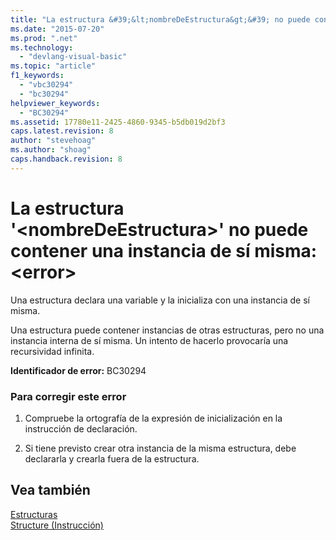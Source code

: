 ```yaml
---
title: "La estructura &#39;&lt;nombreDeEstructura&gt;&#39; no puede contener una instancia de s&#237; misma: &lt;error&gt; | Microsoft Docs"
ms.date: "2015-07-20"
ms.prod: ".net"
ms.technology: 
  - "devlang-visual-basic"
ms.topic: "article"
f1_keywords: 
  - "vbc30294"
  - "bc30294"
helpviewer_keywords: 
  - "BC30294"
ms.assetid: 17780e11-2425-4860-9345-b5db019d2bf3
caps.latest.revision: 8
author: "stevehoag"
ms.author: "shoag"
caps.handback.revision: 8
---
```

# La estructura &#39;&lt;nombreDeEstructura&gt;&#39; no puede contener una instancia de s&#237; misma: &lt;error&gt;
Una estructura declara una variable y la inicializa con una instancia de sí misma.  
  
 Una estructura puede contener instancias de otras estructuras, pero no una instancia interna de sí misma. Un intento de hacerlo provocaría una recursividad infinita.  
  
 **Identificador de error:** BC30294  
  
### Para corregir este error  
  
1.  Compruebe la ortografía de la expresión de inicialización en la instrucción de declaración.  
  
2.  Si tiene previsto crear otra instancia de la misma estructura, debe declararla y crearla fuera de la estructura.  
  
## Vea también  
 [Estructuras](../../visual-basic/programming-guide/language-features/data-types/structures.md)   
 [Structure \(Instrucción\)](../../visual-basic/language-reference/statements/structure-statement.md)